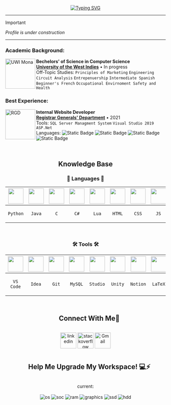 <!--- <h5 align="center">🌐 Welcome | Bienvenido | Bienvenue | 환영합니다 | Salve 🌐</h5> --->

<p align="center">
  <a href="https://git.io/typing-svg"><img src="https://readme-typing-svg.herokuapp.com?font=Fira+Code&duration=2500&pause=1000&color=20AEE6&center=true&random=true&width=435&lines=%F0%9F%8C%90+Welcome!+%F0%9F%8C%90;%F0%9F%8C%90+%C2%A1Bienvenido!+%F0%9F%8C%90;%F0%9F%8C%90+Bienvenue!+%F0%9F%8C%90;%F0%9F%8C%90+%ED%99%98%EC%98%81%ED%95%A9%EB%8B%88%EB%8B%A4!+%F0%9F%8C%90;%F0%9F%8C%90+Salve!+%F0%9F%8C%90" alt="Typing SVG" /></a>
</p>

___
> [!Important]
> *Profile is under construction*
___

<!-- Experience Information-->
### Academic Background:
[<img align="left" height="94px" width="94px" alt="UWI Mona" src="https://upload.wikimedia.org/wikipedia/en/0/01/Coat_of_arms_of_the_University_of_the_West_Indies.png"/>](https://www.mona.uwi.edu/)
**Bechelors' of Science in Computer Science** \
[**University of the West Indies**](https://www.mona.uwi.edu/)  • In progress\
Off-Topic Studies: `Principles of Marketing` `Engineering Circuit Analysis` `Entrepenuership` 
`Intermediate Spanish` `Beginner's French` `Occupational Envirnoment Safety and Health`
<br>

### Best Experience:
[<img align="left" height="94px" width="94px" alt="RGD" src="https://jis.gov.jm/media/2020/06/rgd-logo.jpg"/>](https://www.rgd.gov.jm/)
**Internal Website Developer** \
[**Registrar Generals' Department**](https://www.rgd.gov.jm/)  • 2021\
Tools: `SQL Server Managment System` `Visual Studio 2019` `ASP.Net` <br>
Languages: ![Static Badge](https://img.shields.io/badge/JavaScript-%23F7DF1E?style=flat-square&logo=javascript&logoColor=white&color=yellow) ![Static Badge](https://img.shields.io/badge/HTML5-%23E34F26?style=flat-square&logo=html5&logoColor=white) ![Static Badge](https://img.shields.io/badge/PHP-%23777BB4?style=flat-square&logo=php&logoColor=white) ![Static Badge](https://img.shields.io/badge/CSS-%231572B6?style=flat-square&logo=css3&logoColor=white)

<br>

<!-- Tabulation of Knowledge-->
<h2 align="center">Knowledge Base</h2>

<h3 align="center"> 🧠 Languages 🧠 </h3>
<div align="center">

  
| <img align="center" height="48px" width="48px" src="https://skillicons.dev/icons?i=python"/> | <img align="center" height="48px" width="48px" src="https://skillicons.dev/icons?i=java"/> | <img align="center" height="48px" width="48px" src="https://skillicons.dev/icons?i=c"/> | <img align="center" height="48px" width="48px" src="https://skillicons.dev/icons?i=cs"/> | <img align="center" height="48px" width="48px" src="https://skillicons.dev/icons?i=lua"/> | <img align="center" height="48px" width="48px" src="https://skillicons.dev/icons?i=html"/> | <img align="center" height="48px" width="48px" src="https://skillicons.dev/icons?i=css"/> | <img align="center" height="48px" width="48px" src="https://skillicons.dev/icons?i=javascript"/> 
|---|---|---|---|---|---|---|---
| <p align="center"> `Python` </p> | <p align="center"> `Java` </p> | <p align="center"> `C` </p> | <p align="center"> `C#` </p> | <p align="center"> `Lua` </p> | <p align="center"> `HTML` </p> | <p align="center"> `CSS` </p> | <p align="center"> `JS` </p> 

</div>
<br>

<h3 align="center"> 🛠️ Tools 🛠️ </h3>
<div align="center">


| <img align="center" height="48px" width="48px" src="https://skillicons.dev/icons?i=vscode"/> | <img align="center" height="48px" width="48px" src="https://skillicons.dev/icons?i=idea"/> | <img align="center" height="48px" width="48px" src="https://skillicons.dev/icons?i=git"/> | <img align="center" height="48px" width="48px" src="https://skillicons.dev/icons?i=mysql"/> | <img align="center" height="48px" width="48px" src="https://skillicons.dev/icons?i=androidstudio"/> | <img align="center" height="48px" width="48px" src="https://skillicons.dev/icons?i=unity"/> | <img align="center" height="48px" width="48px" src="https://skillicons.dev/icons?i=notion"/> | <img align="center" height="48px" width="48px" src="https://skillicons.dev/icons?i=latex"/> 
|---|---|---|---|---|---|---|---
| <p align="center"> `VS Code` </p> | <p align="center"> `Idea` </p> | <p align="center"> `Git` </p> | <p align="center"> `MySQL` </p> | <p align="center"> `Studio` </p> | <p align="center"> `Unity` </p> | <p align="center"> `Notion` </p> | <p align="center"> `LaTeX` </p> 


</div>

##

<!-- Connect with me -->
<!--h2 without bottom border-->
<div id="user-content-toc">
  <ul align="center">
    <summary><h2 style="display: inline-block">Connect With Me🤝</h2></summary>
  </ul>
</div>

<!--icons and links-->
<p align="center">
  
<a href="https://www.linkedin.com/in/javon-peart-55980620b/" target="blank">
  <img align="center" src="https://skillicons.dev/icons?i=linkedin" alt="linkedin" height="50" width="50"></a>

<a href="https://stackoverflow.com/users/22449316/j-peart" target="blank">
  <img align="center" src="https://skillicons.dev/icons?i=stackoverflow" alt="stackoverflow" height="50" width="50"/></a>

<a href="mailto:javonpeart@gmail.com" target="blank">
  <img align="center"src="https://skillicons.dev/icons?i=gmail" alt="Gmail" height="50" width="50"/></a>
</p>

<!--<details>
    <summary>&#9889 🕋 <b>GitHub Stats</b></summary><br/>-->
<!--
[![Waren Gonzaga Github Stats](https://readme-stats.warengonzaga.com/api?username=warengonzaga&show_icons=true&count_private=true)](https://github.com/warengonzaga/github-readme-stats) [![Top Language](https://readme-stats.warengonzaga.com/api/top-langs?username=warengonzaga&layout=compact)](https://github.com/warengonzaga/github-readme-stats)
-->
<!--</details>
-->


<div id="user-content-toc">
  <ul align="center">
    <summary><h2 style="display: inline-block">Help Me Upgrade My Workspace! 💻⚡ </h2></summary>
  </ul>
</div>
<p align='center'>
  current:<br><br>
  <img alt="os" src="https://img.shields.io/badge/Windows-ACER_Aspire_5-0078D6?style=for-the-badge&logo=windows&logoColor=white" />
  <img alt="soc" src="https://img.shields.io/badge/AMD-Ryzen_5-0071C5?style=for-the-badge&logo=amd&logoColor=white" />
  <img alt="ram" src="https://img.shields.io/badge/RAM-16GB-%230071C5.svg?&style=for-the-badge&logoColor=white" />
  <img alt="graphics" src="https://img.shields.io/badge/Vega-8-76B900?style=for-the-badge&logo=vega&logoColor=white" />
  <img alt="ssd" src="https://img.shields.io/badge/250%20GB%20SSD-grey?style=for-the-badge" />
  <img alt="hdd" src="https://img.shields.io/badge/250%20GB%20HDD-grey?style=for-the-badge" />
</p>
